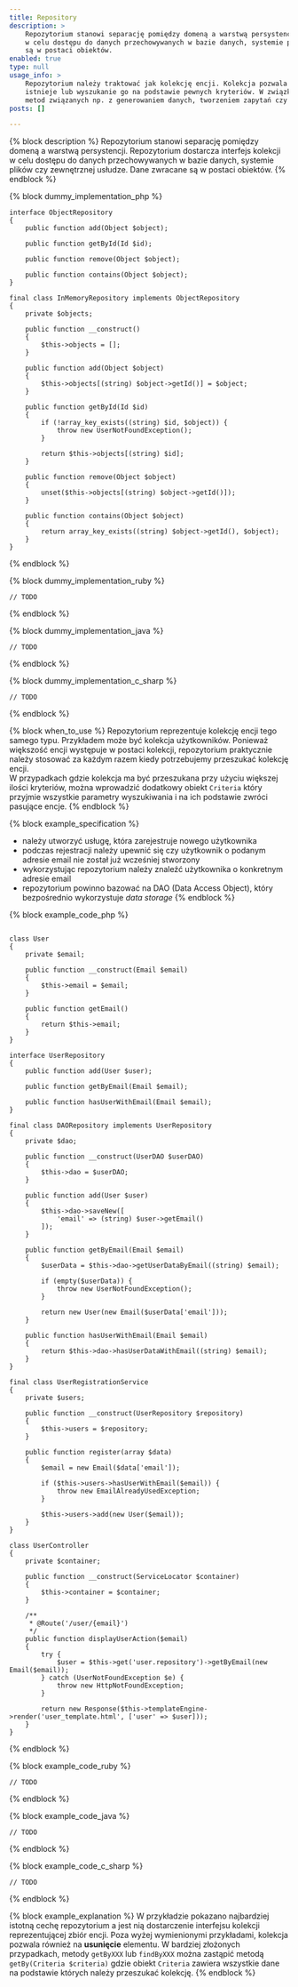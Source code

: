 ```yaml
---
title: Repository
description: >
    Repozytorium stanowi separację pomiędzy domeną a warstwą persystencji. Repozytorium dostarcza interfejs kolekcji
    w celu dostępu do danych przechowywanych w bazie danych, systemie plików czy zewnętrznej usłudze. Dane zwracane
    są w postaci obiektów.
enabled: true
type: null 
usage_info: >
    Repozytorium należy traktować jak kolekcję encji. Kolekcja pozwala jedynie na dodanie, usunięcie, sprawdzenie czy element 
    istnieje lub wyszukanie go na podstawie pewnych kryteriów. W związku z tym nie należy umieszczać w repozytorium 
    metod związanych np. z generowaniem danych, tworzeniem zapytań czy nawet tworzeniem encji.
posts: []

---
```

{% block description %}
Repozytorium stanowi separację pomiędzy domeną a warstwą persystencji. Repozytorium dostarcza interfejs kolekcji
w celu dostępu do danych przechowywanych w bazie danych, systemie plików czy zewnętrznej usłudze. Dane zwracane
są w postaci obiektów.
{% endblock %}

{% block dummy_implementation_php %}
```language-php
interface ObjectRepository
{
    public function add(Object $object);
    
    public function getById(Id $id);
    
    public function remove(Object $object);
    
    public function contains(Object $object);
}

final class InMemoryRepository implements ObjectRepository
{
    private $objects;
    
    public function __construct()
    {
        $this->objects = [];    
    }
    
    public function add(Object $object)
    {
        $this->objects[(string) $object->getId()] = $object;
    }
    
    public function getById(Id $id)
    {
        if (!array_key_exists((string) $id, $object)) {
            throw new UserNotFoundException();
        }
        
        return $this->objects[(string) $id];
    }
    
    public function remove(Object $object)
    {
        unset($this->objects[(string) $object->getId()]);
    }
    
    public function contains(Object $object)
    {
        return array_key_exists((string) $object->getId(), $object);
    }
}
```
{% endblock %}

{% block dummy_implementation_ruby %}
```language-ruby
// TODO
```
{% endblock %}

{% block dummy_implementation_java %}
```language-java
// TODO
```
{% endblock %}

{% block dummy_implementation_c_sharp %}
```language-csharp
// TODO
```
{% endblock %}

{% block when_to_use %}
Repozytorium reprezentuje kolekcję encji tego samego typu. Przykładem może być kolekcja użytkowników. 
Ponieważ większość encji występuje w postaci kolekcji, repozytorium praktycznie należy stosować za każdym razem
kiedy potrzebujemy przeszukać kolekcję encji.  
W przypadkach gdzie kolekcja ma być przeszukana przy użyciu większej ilości kryteriów, można wprowadzić dodatkowy obiekt
``Criteria`` który przyjmie wszystkie parametry wyszukiwania i na ich podstawie zwróci pasujące encje. 
{% endblock %}

{% block example_specification %}
- należy utworzyć usługę, która zarejestruje nowego użytkownika
- podczas rejestracji należy upewnić się czy użytkownik o podanym adresie email nie został już wcześniej stworzony
- wykorzystując repozytorium należy znaleźć użytkownika o konkretnym adresie email
- repozytorium powinno bazować na DAO (Data Access Object), który bezpośrednio wykorzystuje *data storage*
{% endblock %}

{% block example_code_php %}
```language-php

class User
{
    private $email;
    
    public function __construct(Email $email)
    {
        $this->email = $email;    
    }
    
    public function getEmail()
    {
        return $this->email;   
    }
}

interface UserRepository
{
    public function add(User $user);
    
    public function getByEmail(Email $email);
    
    public function hasUserWithEmail(Email $email);
}

final class DAORepository implements UserRepository
{
    private $dao;
    
    public function __construct(UserDAO $userDAO)
    {
        $this->dao = $userDAO;
    }
    
    public function add(User $user)
    {
        $this->dao->saveNew([
            'email' => (string) $user->getEmail()
        ]);
    }
    
    public function getByEmail(Email $email)
    {
        $userData = $this->dao->getUserDataByEmail((string) $email);
        
        if (empty($userData)) { 
            throw new UserNotFoundException();
        }
        
        return new User(new Email($userData['email']));
    }
    
    public function hasUserWithEmail(Email $email)
    {
        return $this->dao->hasUserDataWithEmail((string) $email);
    }
}

final class UserRegistrationService
{
    private $users;
    
    public function __construct(UserRepository $repository)
    {
        $this->users = $repository;
    }
    
    public function register(array $data)
    {
        $email = new Email($data['email']);
        
        if ($this->users->hasUserWithEmail($email)) {
            throw new EmailAlreadyUsedException;
        }
        
        $this->users->add(new User($email));
    }
}

class UserController
{
    private $container; 
    
    public function __construct(ServiceLocator $container)
    {
        $this->container = $container;    
    }
    
    /**
     * @Route('/user/{email}')
     */
    public function displayUserAction($email)
    {
        try {
            $user = $this->get('user.repository')->getByEmail(new Email($email));
        } catch (UserNotFoundException $e) {
            throw new HttpNotFoundException;
        }
        
        return new Response($this->templateEngine->render('user_template.html', ['user' => $user]));
    }
}
```
{% endblock %}

{% block example_code_ruby %}
```language-ruby
// TODO
```
{% endblock %}

{% block example_code_java %}
```language-java
// TODO
```
{% endblock %}

{% block example_code_c_sharp %}
```language-csharp
// TODO
```
{% endblock %}

{% block example_explanation %}
W przykładzie pokazano najbardziej istotną cechę repozytorium a jest nią dostarczenie interfejsu kolekcji 
reprezentującej zbiór encji. Poza wyżej wymienionymi przykładami, kolekcja pozwala również na **usunięcie** elementu.
W bardziej złożonych przypadkach, metody ``getByXXX`` lub ``findByXXX`` można zastąpić metodą ``getBy(Criteria $criteria)`` gdzie
obiekt ``Criteria`` zawiera wszystkie dane na podstawie których należy przeszukać kolekcję.
{% endblock %}
